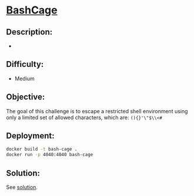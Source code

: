 # [**BashCage**](#)

## Description:
* 

## Difficulty:
* Medium

## Objective:
The goal of this challenge is to escape a restricted shell environment using only a limited set of allowed characters, which are: `(){}'\"$\\<#`

## Deployment:
```sh
docker build -t bash-cage .
docker run -p 4040:4040 bash-cage
```

## Solution:
See [solution](solution/).
